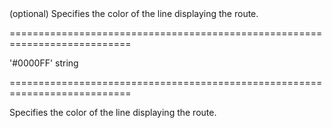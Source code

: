 <!--**
/*-------------------------------------------
    Auto-generated file. Do not modify.
-------------------------------------------

**-->
<!--d-->(optional) Specifies the color of the line displaying the route.<!--/d-->
===========================================================================
<!--default-->'#0000FF'<!--/default-->
<!--type-->string<!--/type-->
===========================================================================

<!--shortDescription-->
Specifies the color of the line displaying the route.
<!--/shortDescription-->

<!--fullDescription-->

<!--/fullDescription-->
